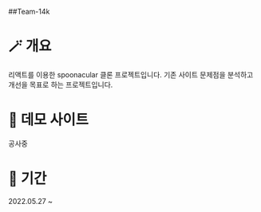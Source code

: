
##Team-14k


# 🪄 개요
리액트를 이용한 spoonacular 클론 프로젝트입니다.
기존 사이트 문제점을 분석하고 개선을 목표로 하는 프로젝트입니다.


# 🌟 데모 사이트
공사중


# 📆 기간
2022.05.27 ~ 

